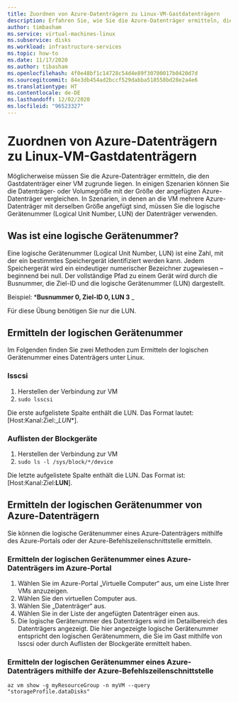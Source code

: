 ```yaml
---
title: Zuordnen von Azure-Datenträgern zu Linux-VM-Gastdatenträgern
description: Erfahren Sie, wie Sie die Azure-Datenträger ermitteln, die den Gastdatenträgern einer Linux-VM zugrunde liegen.
author: timbasham
ms.service: virtual-machines-linux
ms.subservice: disks
ms.workload: infrastructure-services
ms.topic: how-to
ms.date: 11/17/2020
ms.author: tibasham
ms.openlocfilehash: 4f0e48bf1c14728c54d4e89f30700017b0420d7d
ms.sourcegitcommit: 84e3db454ad2bccf529dabba518558bd28e2a4e6
ms.translationtype: HT
ms.contentlocale: de-DE
ms.lasthandoff: 12/02/2020
ms.locfileid: "96523327"
---
```

# <a name="how-to-map-azure-disks-to-linux-vm-guest-disks"></a>Zuordnen von Azure-Datenträgern zu Linux-VM-Gastdatenträgern

Möglicherweise müssen Sie die Azure-Datenträger ermitteln, die den Gastdatenträger einer VM zugrunde liegen. In einigen Szenarien können Sie die Datenträger- oder Volumegröße mit der Größe der angefügten Azure-Datenträger vergleichen. In Szenarien, in denen an die VM mehrere Azure-Datenträger mit derselben Größe angefügt sind, müssen Sie die logische Gerätenummer (Logical Unit Number, LUN) der Datenträger verwenden. 

## <a name="what-is-a-lun"></a>Was ist eine logische Gerätenummer?

Eine logische Gerätenummer (Logical Unit Number, LUN) ist eine Zahl, mit der ein bestimmtes Speichergerät identifiziert werden kann. Jedem Speichergerät wird ein eindeutiger numerischer Bezeichner zugewiesen – beginnend bei null. Der vollständige Pfad zu einem Gerät wird durch die Busnummer, die Ziel-ID und die logische Gerätenummer (LUN) dargestellt. 

Beispiel: ***Busnummer 0, Ziel-ID 0, LUN 3** _

Für diese Übung benötigen Sie nur die LUN.

## <a name="finding-the-lun"></a>Ermitteln der logischen Gerätenummer

Im Folgenden finden Sie zwei Methoden zum Ermitteln der logischen Gerätenummer eines Datenträgers unter Linux.

### <a name="lsscsi"></a>lsscsi

1. Herstellen der Verbindung zur VM
1. `sudo lsscsi`

Die erste aufgelistete Spalte enthält die LUN. Das Format lautet: [Host:Kanal:Ziel:_*LUN**].

### <a name="listing-block-devices"></a>Auflisten der Blockgeräte

1. Herstellen der Verbindung zur VM
1. `sudo ls -l /sys/block/*/device`

Die letzte aufgelistete Spalte enthält die LUN. Das Format ist: [Host:Kanal:Ziel:**LUN**].

## <a name="finding-the-lun-for-the-azure-disks"></a>Ermitteln der logischen Gerätenummer von Azure-Datenträgern

Sie können die logische Gerätenummer eines Azure-Datenträgers mithilfe des Azure-Portals oder der Azure-Befehlszeilenschnittstelle ermitteln.

### <a name="finding-an-azure-disks-lun-in-the-azure-portal"></a>Ermitteln der logischen Gerätenummer eines Azure-Datenträgers im Azure-Portal

1. Wählen Sie im Azure-Portal „Virtuelle Computer“ aus, um eine Liste Ihrer VMs anzuzeigen.
1. Wählen Sie den virtuellen Computer aus.
1. Wählen Sie „Datenträger“ aus.
1. Wählen Sie in der Liste der angefügten Datenträger einen aus.
1. Die logische Gerätenummer des Datenträgers wird im Detailbereich des Datenträgers angezeigt. Die hier angezeigte logische Gerätenummer entspricht den logischen Gerätenummern, die Sie im Gast mithilfe von lsscsi oder durch Auflisten der Blockgeräte ermittelt haben.

### <a name="finding-an-azure-disks-lun-using-azure-cli"></a>Ermitteln der logischen Gerätenummer eines Azure-Datenträgers mithilfe der Azure-Befehlszeilenschnittstelle

```azurecli-interactive
az vm show -g myResourceGroup -n myVM --query "storageProfile.dataDisks"
```
